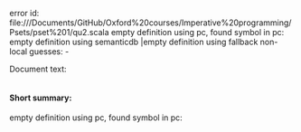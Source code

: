 error id: 
file://<HOME>/Documents/GitHub/Oxford%20courses/Imperative%20programming/Psets/pset%201/qu2.scala
empty definition using pc, found symbol in pc: 
empty definition using semanticdb
|empty definition using fallback
non-local guesses:
	 -

Document text:

```scala

```

#### Short summary: 

empty definition using pc, found symbol in pc: 